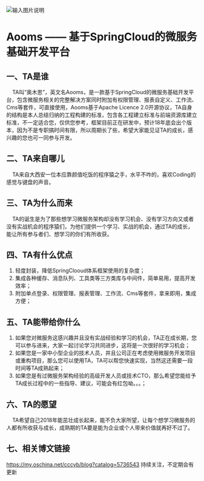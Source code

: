![输入图片说明](https://gitee.com/uploads/images/2018/0205/163124_fabb62a2_385692.png "屏幕截图.png")

# Aooms —— 基于SpringCloud的微服务基础开发平台

## 一、TA是谁
&nbsp;&nbsp;&nbsp;&nbsp;TA叫“奥木思”，英文名Aooms，是一款基于SpringCloud的微服务基础开发平台，包含微服务相关的完整解决方案同时附加有权限管理、报表自定义、工作流、Cms等套件，可直接使用，Aooms基于Apache Licence 2.0开源协议，TA自身的结构是本人总结归纳的工程构建的标准，包含各工程建立标准与前端资源库建立标准，不一定适合您，仅供您参考，框架目前正在研发中，预计18年底会出个版本，因为不是专职搞时间有限，所以周期长了些，希望大家能见证TA的成长，感兴趣的您也可一同参与开发。

## 二、TA来自哪儿
&nbsp;&nbsp;&nbsp;&nbsp;TA来自大西安一位本应靠颜值吃饭的程序猿之手，水平不咋的，喜欢Coding的感觉与键盘的声音。

## 三、TA为什么而来
&nbsp;&nbsp;&nbsp;&nbsp;TA的诞生是为了那些想学习微服务架构却没有学习机会、没有学习方向又或者没有实战机会的程序猿们，为他们提供一个学习、实战的机会，通过TA的成长，能让所有参与者们、想学习的你们有所收获。

## 四、TA有什么优点
1. 轻度封装，降低SpringClooud体系框架使用的复杂度；
2. 集成各种缓存、消息队列、工具类等三方类库与中间件，简单易用，提高开发效率；
3. 附加单点登录、权限管理、报表管理、工作流、Cms等套件，拿来即用，集成方便；

## 五、TA能带给你什么
1. 如果您对微服务这感兴趣并且没有实战经验和学习的机会，TA正在成长期，您可以参与进来，大家一起讨论学习共同进步，这将是一次很好的学习机会；
2. 如果您是一家中小型企业的技术人员，并且公司正在考虑使用微服务开发项目或重构项目，那么您可以使用TA，TA可以帮您快速实现，当然这还需要一段时间等TA成熟起来；
3. 如果您是有过微服务架构经验的高级开发人员或技术CTO，那么希望您能给予TA成长过程中的一些指导、建议，可能会有红包呦。。。；

## 六、TA的愿望
&nbsp;&nbsp;&nbsp;&nbsp;TA希望自己2018年能茁壮成长起来，能不负大家所望，让每个想学习微服务的人都有所收获与成长，成熟期的TA要是能为企业或个人带来价值就再好不过了。


## 七、相关博文链接
https://my.oschina.net/cccyb/blog?catalog=5736543
持续关注，不定期会有更新